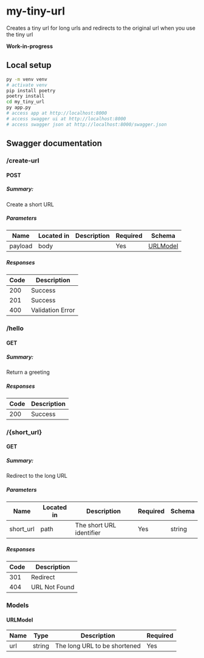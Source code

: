 # my-tiny-url
Creates a tiny url for long urls and redirects to the original url when you use the tiny url

**Work-in-progress**

## Local setup

```sh
py -m venv venv
# activate venv
pip install poetry
poetry install
cd my_tiny_url
py app.py
# access app at http://localhost:8000
# access swagger ui at http://localhost:8000
# access swagger json at http://localhost:8000/swagger.json
```

## Swagger documentation

### /create-url

#### POST
##### Summary:

Create a short URL

##### Parameters

| Name | Located in | Description | Required | Schema |
| ---- | ---------- | ----------- | -------- | ---- |
| payload | body |  | Yes | [URLModel](#URLModel) |

##### Responses

| Code | Description |
| ---- | ----------- |
| 200 | Success |
| 201 | Success |
| 400 | Validation Error |

### /hello

#### GET
##### Summary:

Return a greeting

##### Responses

| Code | Description |
| ---- | ----------- |
| 200 | Success |

### /{short_url}

#### GET
##### Summary:

Redirect to the long URL

##### Parameters

| Name | Located in | Description | Required | Schema |
| ---- | ---------- | ----------- | -------- | ---- |
| short_url | path | The short URL identifier | Yes | string |

##### Responses

| Code | Description |
| ---- | ----------- |
| 301 | Redirect |
| 404 | URL Not Found |

### Models


#### URLModel

| Name | Type | Description | Required |
| ---- | ---- | ----------- | -------- |
| url | string | The long URL to be shortened | Yes |